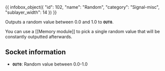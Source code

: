 {{ infobox_object({
	"id": 102,
	"name": "Random",
	"category": "Signal-misc",
	"sublayer_width": 14
}) }}

Outputs a random value between 0.0 and 1.0 to **`OUT0`**.

You can use a [[Memory module]] to pick a single random value that will be constantly outputted afterwards.

## Socket information
- **`OUT0`**: Random value between 0.0-1.0